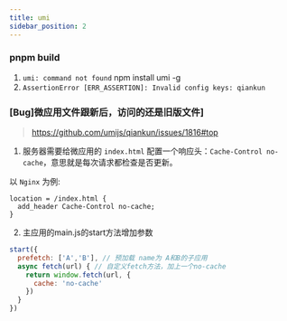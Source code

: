 ```yaml
---
title: umi
sidebar_position: 2
---
```


### pnpm build 
1.  `umi: command not found`
    npm install umi -g
2. `AssertionError [ERR_ASSERTION]: Invalid config keys: qiankun`





### [Bug]微应用文件跟新后，访问的还是旧版文件]

> https://github.com/umijs/qiankun/issues/1816#top

1. 服务器需要给微应用的 `index.html` 配置一个响应头：`Cache-Control no-cache`，意思就是每次请求都检查是否更新。

以 `Nginx` 为例:

```nginx
location = /index.html {
  add_header Cache-Control no-cache;
}
```

2. 主应用的main.js的start方法增加参数

```js
start({
  prefetch: ['A','B'], // 预加载 name为 A和B的子应用
  async fetch(url) { // 自定义fetch方法，加上一个no-cache
    return window.fetch(url, {
      cache: 'no-cache'
    })
  }
})
```

